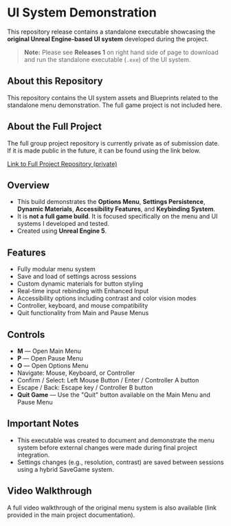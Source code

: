 # UI System Demonstration

This repository release contains a standalone executable showcasing the **original Unreal Engine-based UI system** developed during the project.

> **Note:** Please see **Releases 1** on right hand side of page to download and run the standalone executable (`.exe`) of the UI system.

## About this Repository
This repository contains the UI system assets and Blueprints related to the standalone menu demonstration. The full game project is not included here.

## About the Full Project
The full group project repository is currently private as of submission date. If it is made public in the future, it can be found using the link below.

[Link to Full Project Repository (private)](https://github.com/University-for-the-Creative-Arts/The-Last-Drop.git)


## Overview
- This build demonstrates the **Options Menu**, **Settings Persistence**, **Dynamic Materials**, **Accessibility Features**, and **Keybinding System**.
- It is **not a full game build**. It is focused specifically on the menu and UI systems I developed and tested.
- Created using **Unreal Engine 5**.

## Features
- Fully modular menu system
- Save and load of settings across sessions
- Custom dynamic materials for button styling
- Real-time input rebinding with Enhanced Input
- Accessibility options including contrast and color vision modes
- Controller, keyboard, and mouse compatibility
- Quit functionality from Main and Pause Menus

## Controls
- **M** — Open Main Menu
- **P** — Open Pause Menu
- **O** — Open Options Menu
- Navigate: Mouse, Keyboard, or Controller
- Confirm / Select: Left Mouse Button / Enter / Controller A button
- Escape / Back: Escape key / Controller B button
- **Quit Game** — Use the "Quit" button available on the Main Menu and Pause Menu

## Important Notes
- This executable was created to document and demonstrate the menu system before external changes were made during final project integration.
- Settings changes (e.g., resolution, contrast) are saved between sessions using a hybrid SaveGame system.

## Video Walkthrough
A full video walkthrough of the original menu system is also available (link provided in the main project documentation).
